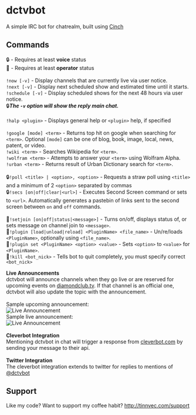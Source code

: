 # dctvbot
A simple IRC bot for chatrealm, built using [Cinch](https://github.com/cinchrb/cinch)

## Commands
:lock: - Requires at least **voice** status  
:closed_lock_with_key: - Requires at least **operator** status  
<br>
`!now [-v]` - Display channels that are currently live via user notice.  
`!next [-v]` - Display next scheduled show and estimated time until it starts.  
`!schedule [-v]` - Display scheduled shows for the next 48 hours via user notice.  
:lock:**_The `-v` option will show the reply main chat._**  
<br>
`!halp <plugin>` - Displays general help or `<plugin>` help, if specified  
<br>
`!google [mode] <term>` - Returns top hit on google when searching for `<term>`. Optional `[mode]` can be one of blog, book, image, local, news, patent, or video.  
`!wiki <term>` - Searches Wikipedia for `<term>`.  
`!wolfram <term>` - Attempts to answer your `<term>` using Wolfram Alpha.  
`!urban <term>` - Returns result of Urban Dictionary search for `<term>`.  
<br>
:lock:`!poll <title> | <option>, <option>` - Requests a straw poll using `<title>` and a minimum of 2 `<option>` separated by commas  
:lock:`!secs [on|off|clear|<url>]` - Executes Second Screen command or sets to `<url>`. Automatically generates a pastebin of links sent to the second screen between `on` and `off` commands.  
<br>
:closed_lock_with_key:`!setjoin [on|off|status|<message>]` - Turns on/off, displays status of, or sets message on channel join to `<message>`.  
:closed_lock_with_key:`!plugin [load|unload|reload] <PluginName> <file_name>` - Un/re/loads `<PluginName>`, optionally using `<file_name>`.  
:closed_lock_with_key:`!plugin set <PluginName> <option> <value>` - Sets `<option>` to `<value>` for `<PluginName>`.  
:closed_lock_with_key:`!kill <bot_nick>` - Tells bot to quit completely, you must specify correct `<bot_nick>`  

**Live Announcements**  
dctvbot will announce channels when they go live or are reserved for upcoming events on [diamondclub.tv](https://diamondclub.tv). If that channel is an official one, dctvbot will also update the topic with the announcement.  
<br>
Sample upcoming announcement:  
![Live Announcement](https://dl.dropboxusercontent.com/u/18589646/dctvbot_announce_soon.png)  
Sample live announcement:  
![Live Announcement](https://dl.dropboxusercontent.com/u/18589646/dctvbot_announce_live.png)  
<br>
**Cleverbot Integration**  
Mentioning dctvbot in chat will trigger a response from [cleverbot.com](https://cleverbot.com) by sending your message to their api.  
<br>
**Twitter Integration**  
The cleverbot integration extends to twitter for replies to mentions of [@dctvbot](https://twitter.com/dctvbot)

## Support
Like my code? Want to support my coffee habit? http://tinnvec.com/support
